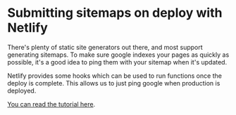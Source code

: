 # Submitting sitemaps on deploy with Netlify

There's plenty of static site generators out there, and most support generating sitemaps. To make sure google indexes
your pages as quickly as possible, it's a good idea to ping them with your sitemap when it's updated.

Netlify provides some hooks which can be used to run functions once the deploy is complete. This allows us to just ping
google when production is deployed.

[You can read the tutorial here](https://atymic.dev/tips/netlify-submit-sitemaps/).
